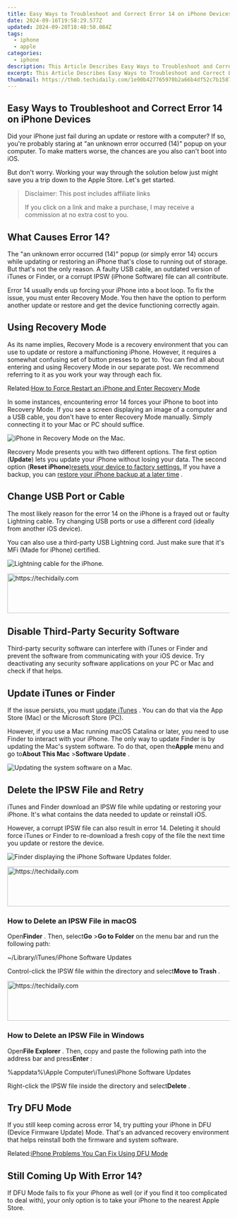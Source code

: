 ```yaml
---
title: Easy Ways to Troubleshoot and Correct Error 14 on iPhone Devices
date: 2024-09-16T19:58:29.577Z
updated: 2024-09-20T18:48:50.084Z
tags:
  - iphone
  - apple
categories:
  - iphone
description: This Article Describes Easy Ways to Troubleshoot and Correct Error 14 on iPhone Devices
excerpt: This Article Describes Easy Ways to Troubleshoot and Correct Error 14 on iPhone Devices
thumbnail: https://thmb.techidaily.com/1e90b427765970b2a66b4df52c7b1587d47d7c547c6bb5f5df0fa9181f11e1b7.jpg
---
```


## Easy Ways to Troubleshoot and Correct Error 14 on iPhone Devices

 Did your iPhone just fail during an update or restore with a computer? If so, you're probably staring at "an unknown error occurred (14)" popup on your computer. To make matters worse, the chances are you also can't boot into iOS.

 But don't worry. Working your way through the solution below just might save you a trip down to the Apple Store. Let's get started.

>  Disclaimer: This post includes affiliate links
>
>  If you click on a link and make a purchase, I may receive a commission at no extra cost to you.
>

## What Causes Error 14?

 The "an unknown error occurred (14)" popup (or simply error 14) occurs while updating or restoring an iPhone that's close to running out of storage. But that's not the only reason. A faulty USB cable, an outdated version of iTunes or Finder, or a corrupt IPSW (iPhone Software) file can all contribute.

 Error 14 usually ends up forcing your iPhone into a boot loop. To fix the issue, you must enter Recovery Mode. You then have the option to perform another update or restore and get the device functioning correctly again.

## Using Recovery Mode

 As its name implies, Recovery Mode is a recovery environment that you can use to update or restore a malfunctioning iPhone. However, it requires a somewhat confusing set of button presses to get to. You can find all about entering and using Recovery Mode in our separate post. We recommend referring to it as you work your way through each fix.

 Related:[How to Force Restart an iPhone and Enter Recovery Mode](https://www.makeuseof.com/tag/restart-iphone-recovery-mode/)

 In some instances, encountering error 14 forces your iPhone to boot into Recovery Mode. If you see a screen displaying an image of a computer and a USB cable, you don't have to enter Recovery Mode manually. Simply connecting it to your Mac or PC should suffice.

![iPhone in Recovery Mode on the Mac.](https://static1.makeuseofimages.com/wordpress/wp-content/uploads/2021/09/1-recovery-mode.png)

 Recovery Mode presents you with two different options. The first option (**Update**) lets you update your iPhone without losing your data. The second option (**Reset iPhone**)[resets your device to factory settings.](https://www.makeuseof.com/tag/how-to-factory-reset-iphone-ipad/) If you have a backup, you can [restore your iPhone backup at a later time](https://www.makeuseof.com/tag/restore-iphone-ipad-from-backup/) .

## Change USB Port or Cable

 The most likely reason for the error 14 on the iPhone is a frayed out or faulty Lightning cable. Try changing USB ports or use a different cord (ideally from another iOS device).

 You can also use a third-party USB Lightning cord. Just make sure that it's MFi (Made for iPhone) certified.

![Lightning cable for the iPhone.](https://static1.makeuseofimages.com/wordpress/wp-content/uploads/2021/09/2-lightning-cable.jpg)

<!-- affiliate ads begin -->
<a href="https://ephamedtechinc.pxf.io/c/5597632/2137206/26400" target="_top" id="2137206">
  <img src="//a.impactradius-go.com/display-ad/26400-2137206" border="0" alt="https://techidaily.com" width="728" height="90"/>
</a>
<img height="0" width="0" src="https://ephamedtechinc.pxf.io/i/5597632/2137206/26400" style="position:absolute;visibility:hidden;" border="0" />
<!-- affiliate ads end -->

## Disable Third-Party Security Software

 Third-party security software can interfere with iTunes or Finder and prevent the software from communicating with your iOS device. Try deactivating any security software applications on your PC or Mac and check if that helps.

## Update iTunes or Finder

 If the issue persists, you must [update iTunes](https://www.makeuseof.com/how-to-update-itunes-mac/) . You can do that via the App Store (Mac) or the Microsoft Store (PC).

 However, if you use a Mac running macOS Catalina or later, you need to use Finder to interact with your iPhone. The only way to update Finder is by updating the Mac's system software. To do that, open the**Apple** menu and go to**About This Mac** \>**Software Update** .

![Updating the system software on a Mac.](https://static1.makeuseofimages.com/wordpress/wp-content/uploads/2021/09/3-update-system-software.png)

## Delete the IPSW File and Retry

 iTunes and Finder download an IPSW file while updating or restoring your iPhone. It's what contains the data needed to update or reinstall iOS.

 However, a corrupt IPSW file can also result in error 14\. Deleting it should force iTunes or Finder to re-download a fresh copy of the file the next time you update or restore the device.

![Finder displaying the iPhone Software Updates folder.](https://static1.makeuseofimages.com/wordpress/wp-content/uploads/2021/09/4-ipsw-folder.png)

<!-- affiliate ads begin -->
<a href="https://appsumo.8odi.net/c/5597632/2151889/7443" target="_top" id="2151889">
  <img src="//a.impactradius-go.com/display-ad/7443-2151889" border="0" alt="https://techidaily.com" width="728" height="90"/>
</a>
<img height="0" width="0" src="https://appsumo.8odi.net/i/5597632/2151889/7443" style="position:absolute;visibility:hidden;" border="0" />
<!-- affiliate ads end -->

### How to Delete an IPSW File in macOS

 Open**Finder** . Then, select**Go** \>**Go to Folder** on the menu bar and run the following path:

~/Library/iTunes/iPhone Software Updates

 Control-click the IPSW file within the directory and select**Move to Trash** .

<!-- affiliate ads begin -->
<a href="https://ephamedtechinc.pxf.io/c/5597632/2137219/26400" target="_top" id="2137219">
  <img src="//a.impactradius-go.com/display-ad/26400-2137219" border="0" alt="https://techidaily.com" width="728" height="90"/>
</a>
<img height="0" width="0" src="https://ephamedtechinc.pxf.io/i/5597632/2137219/26400" style="position:absolute;visibility:hidden;" border="0" />
<!-- affiliate ads end -->

### How to Delete an IPSW File in Windows

 Open**File Explorer** . Then, copy and paste the following path into the address bar and press**Enter** :

%appdata%\Apple Computer\iTunes\iPhone Software Updates

 Right-click the IPSW file inside the directory and select**Delete** .

## Try DFU Mode

 If you still keep coming across error 14, try putting your iPhone in DFU (Device Firmware Update) Mode. That's an advanced recovery environment that helps reinstall both the firmware and system software.

 Related:[iPhone Problems You Can Fix Using DFU Mode](https://www.makeuseof.com/tag/dfu-mode-iphone-problems/)

## Still Coming Up With Error 14?

 If DFU Mode fails to fix your iPhone as well (or if you find it too complicated to deal with), your only option is to take your iPhone to the nearest Apple Store.

<ins class="adsbygoogle"
     style="display:block"
     data-ad-format="autorelaxed"
     data-ad-client="ca-pub-7571918770474297"
     data-ad-slot="1223367746"></ins>

<ins class="adsbygoogle"
     style="display:block"
     data-ad-client="ca-pub-7571918770474297"
     data-ad-slot="8358498916"
     data-ad-format="auto"
     data-full-width-responsive="true"></ins>



